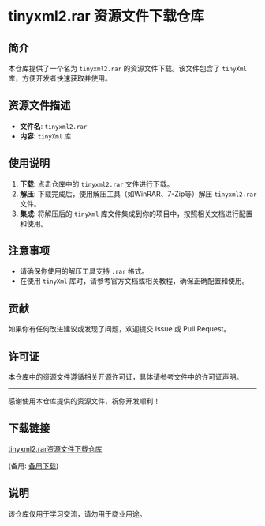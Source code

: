 # tinyxml2.rar 资源文件下载仓库

## 简介

本仓库提供了一个名为 `tinyxml2.rar` 的资源文件下载。该文件包含了 `tinyXml` 库，方便开发者快速获取并使用。

## 资源文件描述

- **文件名**: `tinyxml2.rar`
- **内容**: `tinyXml` 库

## 使用说明

1. **下载**: 点击仓库中的 `tinyxml2.rar` 文件进行下载。
2. **解压**: 下载完成后，使用解压工具（如WinRAR、7-Zip等）解压 `tinyxml2.rar` 文件。
3. **集成**: 将解压后的 `tinyXml` 库文件集成到你的项目中，按照相关文档进行配置和使用。

## 注意事项

- 请确保你使用的解压工具支持 `.rar` 格式。
- 在使用 `tinyXml` 库时，请参考官方文档或相关教程，确保正确配置和使用。

## 贡献

如果你有任何改进建议或发现了问题，欢迎提交 Issue 或 Pull Request。

## 许可证

本仓库中的资源文件遵循相关开源许可证，具体请参考文件中的许可证声明。

---

感谢使用本仓库提供的资源文件，祝你开发顺利！

## 下载链接
[tinyxml2.rar资源文件下载仓库](https://pan.quark.cn/s/14f970de1ada) 

(备用: [备用下载](https://pan.baidu.com/s/1_SqvmmPMuLyaSNP_Y0Gcgw?pwd=1234))

## 说明

该仓库仅用于学习交流，请勿用于商业用途。
